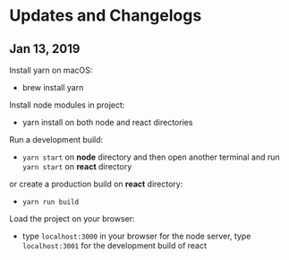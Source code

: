 # Updates and Changelogs




## Jan 13, 2019
Install yarn on macOS:
- brew install yarn

Install node modules in project:
- yarn install on both node and react directories

Run a development build:
- `yarn start` on **node** directory and then open another terminal and run `yarn start` on **react** directory

or create a production build on **react** directory:
- `yarn run build`

Load the project on your browser:
-  type `localhost:3000` in your browser for the node server, type `localhost:3001` for the development build of react
